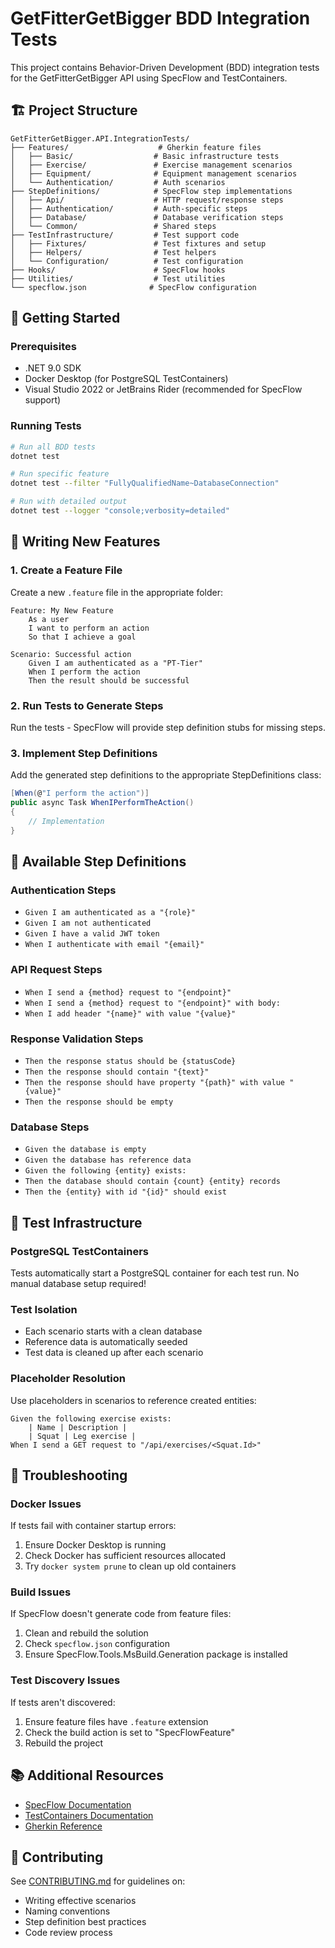 # GetFitterGetBigger BDD Integration Tests

This project contains Behavior-Driven Development (BDD) integration tests for the GetFitterGetBigger API using SpecFlow and TestContainers.

## 🏗️ Project Structure

```
GetFitterGetBigger.API.IntegrationTests/
├── Features/                    # Gherkin feature files
│   ├── Basic/                  # Basic infrastructure tests
│   ├── Exercise/               # Exercise management scenarios
│   ├── Equipment/              # Equipment management scenarios
│   └── Authentication/         # Auth scenarios
├── StepDefinitions/            # SpecFlow step implementations
│   ├── Api/                    # HTTP request/response steps
│   ├── Authentication/         # Auth-specific steps
│   ├── Database/               # Database verification steps
│   └── Common/                 # Shared steps
├── TestInfrastructure/         # Test support code
│   ├── Fixtures/               # Test fixtures and setup
│   ├── Helpers/                # Test helpers
│   └── Configuration/          # Test configuration
├── Hooks/                      # SpecFlow hooks
├── Utilities/                  # Test utilities
└── specflow.json              # SpecFlow configuration
```

## 🚀 Getting Started

### Prerequisites

- .NET 9.0 SDK
- Docker Desktop (for PostgreSQL TestContainers)
- Visual Studio 2022 or JetBrains Rider (recommended for SpecFlow support)

### Running Tests

```bash
# Run all BDD tests
dotnet test

# Run specific feature
dotnet test --filter "FullyQualifiedName~DatabaseConnection"

# Run with detailed output
dotnet test --logger "console;verbosity=detailed"
```

## 📝 Writing New Features

### 1. Create a Feature File

Create a new `.feature` file in the appropriate folder:

```gherkin
Feature: My New Feature
    As a user
    I want to perform an action
    So that I achieve a goal

Scenario: Successful action
    Given I am authenticated as a "PT-Tier"
    When I perform the action
    Then the result should be successful
```

### 2. Run Tests to Generate Steps

Run the tests - SpecFlow will provide step definition stubs for missing steps.

### 3. Implement Step Definitions

Add the generated step definitions to the appropriate StepDefinitions class:

```csharp
[When(@"I perform the action")]
public async Task WhenIPerformTheAction()
{
    // Implementation
}
```

## 🔧 Available Step Definitions

### Authentication Steps
- `Given I am authenticated as a "{role}"`
- `Given I am not authenticated`
- `Given I have a valid JWT token`
- `When I authenticate with email "{email}"`

### API Request Steps
- `When I send a {method} request to "{endpoint}"`
- `When I send a {method} request to "{endpoint}" with body:`
- `When I add header "{name}" with value "{value}"`

### Response Validation Steps
- `Then the response status should be {statusCode}`
- `Then the response should contain "{text}"`
- `Then the response should have property "{path}" with value "{value}"`
- `Then the response should be empty`

### Database Steps
- `Given the database is empty`
- `Given the database has reference data`
- `Given the following {entity} exists:`
- `Then the database should contain {count} {entity} records`
- `Then the {entity} with id "{id}" should exist`

## 🧪 Test Infrastructure

### PostgreSQL TestContainers

Tests automatically start a PostgreSQL container for each test run. No manual database setup required!

### Test Isolation

- Each scenario starts with a clean database
- Reference data is automatically seeded
- Test data is cleaned up after each scenario

### Placeholder Resolution

Use placeholders in scenarios to reference created entities:

```gherkin
Given the following exercise exists:
    | Name | Description |
    | Squat | Leg exercise |
When I send a GET request to "/api/exercises/<Squat.Id>"
```

## 🐛 Troubleshooting

### Docker Issues

If tests fail with container startup errors:
1. Ensure Docker Desktop is running
2. Check Docker has sufficient resources allocated
3. Try `docker system prune` to clean up old containers

### Build Issues

If SpecFlow doesn't generate code from feature files:
1. Clean and rebuild the solution
2. Check `specflow.json` configuration
3. Ensure SpecFlow.Tools.MsBuild.Generation package is installed

### Test Discovery Issues

If tests aren't discovered:
1. Ensure feature files have `.feature` extension
2. Check the build action is set to "SpecFlowFeature"
3. Rebuild the project

## 📚 Additional Resources

- [SpecFlow Documentation](https://docs.specflow.org/)
- [TestContainers Documentation](https://dotnet.testcontainers.org/)
- [Gherkin Reference](https://cucumber.io/docs/gherkin/reference/)

## 🤝 Contributing

See [CONTRIBUTING.md](CONTRIBUTING.md) for guidelines on:
- Writing effective scenarios
- Naming conventions
- Step definition best practices
- Code review process